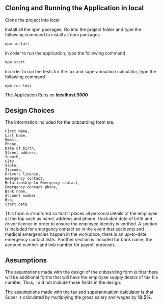 ## Cloning and Running the Application in local

Clone the project into local

Install all the npm packages. Go into the project folder and type the following command to install all npm packages

```bash
npm install
```

In order to run the application, type the following command

```bash
npm start
```

In order to run the tests for the tax and superannuation calculator,  type the following command

```bash
npm run test
```

The Application Runs on **localhost:3000**


## Design Choices

The information included for the onboarding form are: 

    First Name,
    Last Name,
    Email,
    Phone,
    Date of birth,
    Street address,
    Suburb,
    City,
    State,
    Zipcode,
    Drivers license,
    Emergency contact,
    Relationship to Emergency contact,
    Emergency contact phone,
    Bank name,
    Account number,
    Bsb,
    Start date

This form is structured so that it places all personal details of the employee at the top such as name, address and phone. I included date of birth and driver licence in order to ensure the employee identity is verified. A section is included for emergency contact so in the event that accidents and medical emergencies happen in the workplace, there is an up-to-date emergency contact list/s. Another section is included for bank name, the account number and bsb number for payroll purposes.



## Assumptions

The assumptions made with the design of the onboarding form is that there will be additional forms that will have the employee supply details of tax file number. Thus, I did not include those fields in the design. 

The assumptions made with the tax and superannuation calculator is that Super is calculated by multiplying the gross salary and wages by **10.5%**.